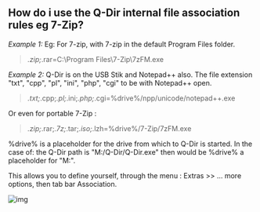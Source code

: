 How do i use the Q-Dir internal file association rules eg 7-Zip? 
---

*Example 1:*
Eg: For 7-zip, with 7-zip in the default Program Files folder.
>*.zip;*.rar=C:\Program Files\7-Zip\7zFM.exe 

*Example 2:*
Q-Dir is on the USB Stik and Notepad++ also.
The file extension "txt", "cpp", "pl", "ini", "php", "cgi" to be with Notepad++ open. 

>*.txt;*.cpp;*.pl;*.ini;*.php;*.cgi=%drive%/npp/unicode/notepad++.exe 

Or even for portable 7-Zip : 

>*.zip;*.rar;*.7z;*.tar;*.iso;*.lzh=%drive%/7-Zip/7zFM.exe 

%drive% is a placeholder for the drive from which to Q-Dir is started.
In the case of: the Q-Dir path is "M:/Q-Dir/Q-Dir.exe" then would be %drive% a placeholder for "M:". 

This allows you to define yourself,
through the menu :
Extras >> ... more options, then tab bar Association. 

![img](https://dl.dropboxusercontent.com/u/13003046/images/Assoziation_in_Q_Dir.png)